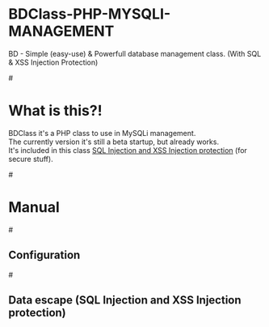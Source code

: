 # BDClass-PHP-MYSQLI-MANAGEMENT
BD - Simple (easy-use) &amp; Powerfull database management class. (With SQL & XSS Injection Protection)

#<h1>What is this?!</h1>

BDClass it's a PHP class to use in MySQLi management.<br/>
The currently version it's still a beta startup, but already works.<br/>
It's included in this class [SQL Injection and XSS Injection protection](http://www.github.com/join) (for secure stuff).<br/>

#<h1>Manual</h1>
#<h2>Configuration</h2>
#<h2>Data escape (SQL Injection and XSS Injection protection)</h2>
